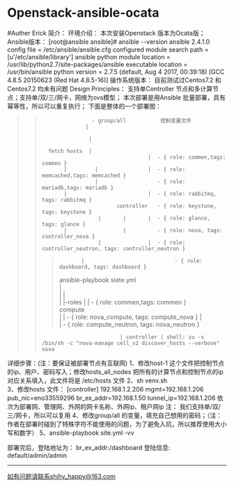 # Openstack-ansible-ocata  
#Auther   Erick
简介：
环境介绍：
本次安装Openstack 版本为Ocata版；
Ansible版本：
[root@ansible ansible]# ansible --version
ansible 2.4.1.0
  config file = /etc/ansible/ansible.cfg
  configured module search path = [u'/etc/ansible/library']
  ansible python module location = /usr/lib/python2.7/site-packages/ansible
  executable location = /usr/bin/ansible
  python version = 2.7.5 (default, Aug  4 2017, 00:39:18) [GCC 4.8.5 20150623 (Red Hat 4.8.5-16)]
操作系统版本：
目前测试过Centos7.2 和Centos7.2 均未有问题
Design Principles：
支持单Controller 节点和多计算节点；支持单/双/三/网卡，网络为ovs模型；
本次部署是用Ansible 批量部署，具有幂等性，所以可以重复执行；
下面是整体的一个部署图：


>                             
>>                     - group/all           控制变量文件 
>>                   |
>> 
>>                    |
>>                
>>       fetch hosts  |
>>                                       |  - { role: commen,tags: commen }           
>>            |         |                |  - { role: memcached,tags: memcached }     
>>                      |                   - { role: mariadb,tags: mariadb }        
>>            |                          |  - { role: rabbitmq, tags: rabbitmq }     
>>                             controller   - { role: keystone, tags: keystone }    
>>                       |       |       |  - { role: glance, tags: glance }          
>>            |                  |          - { role: nova, tags: controller_nova }  
>>                       |               |  - { role: controller_neutron, tags: controller_neutron }
>>>            |                             - { role: dashboard, tags: dashboard }
>>> ansible-playbook siete.yml                        
>>>                               |        
>>                     |                  |         
>>                                          |
>>                     |-roles |          | - { role: commen,tags: commen }  
>>                               compute                                              
>>                              |          | - { role: nova_compute, tags: compute_nova } 
>>                                         |          
>>                                         | - { role: compute_neutron, tags: nova_neutron }               
>>                                          
>>                                       
>>                              | controller | shell: su -s /bin/sh -c "nova-manage cell_v2 discover_hosts --verbose" nova 
>>


详细步骤：(注：要保证被部署节点有互联网)
1、修改host-1 这个文件把控制节点的ip、用户、密码写入；修改hosts_all_nodes 把所有的计算节点和控制节点的ip对应关系填入，此文件将是 /etc/hosts 文件
2、sh venv.sh  
3、修改hosts 文件：
[controller]
192.168.1.2.206  mgmt=192.168.1.206  pub_nic=eno33559296  br_ex_addr=192.168.1.50 tunnel_ip=192.168.1.206 
依次为部署网、管理网、外网的网卡名称、外网ip、租户网ip
注： 我们支持单/双/三/网卡，所以可以复用
4、修改group/all 的变量，填充自己想用的密码；（注：作者在部署时碰到了特殊字符不能使用的问题，为了避免入坑，所以推荐使用大小写和数字）
5、ansible-playbook site.yml -vv

部署完后，登陆地址为： br_ex_addr:/dashboard
登陆信息: default/admin/admin

---

如有问题请联系shihy_happy@163.com 


             
